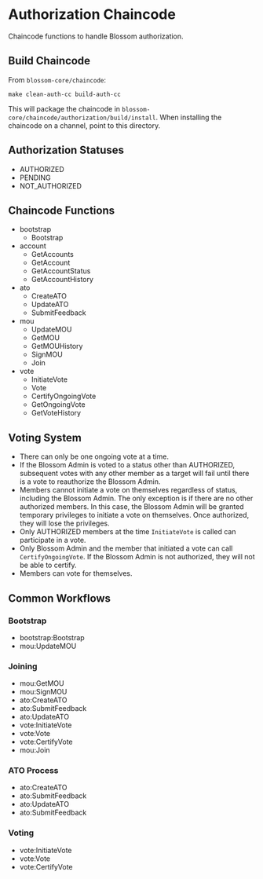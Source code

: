# Authorization Chaincode

Chaincode functions to handle Blossom authorization.

## Build Chaincode
From `blossom-core/chaincode`:
 ```
 make clean-auth-cc build-auth-cc
 ```
This will package the chaincode in `blossom-core/chaincode/authorization/build/install`. When installing the chaincode
on a channel, point to this directory.

## Authorization Statuses

- AUTHORIZED
- PENDING
- NOT_AUTHORIZED

## Chaincode Functions

- bootstrap
  - Bootstrap
- account
  - GetAccounts
  - GetAccount
  - GetAccountStatus
  - GetAccountHistory
- ato
  - CreateATO
  - UpdateATO
  - SubmitFeedback
- mou
  - UpdateMOU
  - GetMOU
  - GetMOUHistory
  - SignMOU
  - Join
- vote
  - InitiateVote 
  - Vote
  - CertifyOngoingVote
  - GetOngoingVote
  - GetVoteHistory

## Voting System

- There can only be one ongoing vote at a time. 
- If the Blossom Admin is voted to a status other than AUTHORIZED, subsequent votes with any other member as a target will 
fail until there is a vote to reauthorize the Blossom Admin. 
- Members cannot initiate a vote on themselves regardless of status, including the Blossom Admin. The only exception is 
if there are no other authorized members. In this case, the Blossom Admin will be granted temporary privileges to initiate a vote on themselves. Once authorized, they will lose the privileges.
- Only AUTHORIZED members at the time `InitiateVote` is called can participate in a vote. 
- Only Blossom Admin and the member that initiated a vote can call `CertifyOngoingVote`. If the Blossom Admin is not authorized,
they will not be able to certify.
- Members can vote for themselves.

## Common Workflows
### Bootstrap

- bootstrap:Bootstrap
- mou:UpdateMOU

### Joining

- mou:GetMOU
- mou:SignMOU
- ato:CreateATO
- ato:SubmitFeedback
- ato:UpdateATO
- vote:InitiateVote
- vote:Vote
- vote:CertifyVote
- mou:Join

### ATO Process

- ato:CreateATO
- ato:SubmitFeedback
- ato:UpdateATO
- ato:SubmitFeedback

### Voting

- vote:InitiateVote
- vote:Vote
- vote:CertifyVote